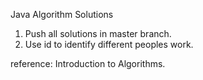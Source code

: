Java Algorithm Solutions

1. Push all solutions in master branch.
2. Use id to identify different peoples work.

reference:
Introduction to Algorithms.
